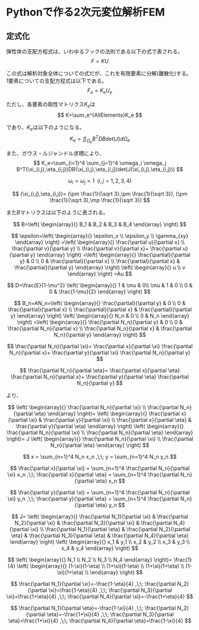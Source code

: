 # Pythonで作る2次元変位解析FEM
## 定式化
弾性体の支配方程式は、いわゆるフックの法則である以下の式で表される。
$$
F=KU
$$

この式は解析対象全体についての式だが、これを有限要素に分解(離散化)する。1要素についての支配方程式は以下である。
$$
F_e=K_eU_e
$$

ただし、各要素の剛性マトリクス$K_e$は
$$
K=\sum_e^{AllElements}K_e
$$

であり、$K_e$は以下のようになる。
$$
K_e=\iint_{\Omega_e} B^TDBdet(J)d\Omega_e
$$

また、ガウス・ルジャンドル求積により、
$$
K_e=\sum_{i=1}^4 \sum_{j=1}^4 \omega_i \omega_j B^T(\xi_{i,j},\eta_{i,j})DB(\xi_{i,j},\eta_{i,j})det(J(\xi_{i,j},\eta_{i,j}))
$$

$$
\omega_i=\omega_j=1 \;\;(i,j=1,2,3,4)
$$

$$
(\xi_{i,j},\eta_{i,j})=
(\pm \frac{1}{\sqrt 3},\pm \frac{1}{\sqrt 3}),
(\pm \frac{1}{\sqrt 3},\mp \frac{1}{\sqrt 3})
$$

また$B$マトリクスは以下のように表される。

$$
B=\left( \begin{array}{}
B_1 & B_2 & B_3 & B_4 
\end{array} \right)
$$

$$
\epsilon=\left( \begin{array}{} 
\epsilon_x \\
\epsilon_y \\
\gamma_{xy}
\end{array} \right)
=\left( \begin{array}{}
\frac{\partial u}{\partial x} \\
\frac{\partial v}{\partial y} \\
\frac{\partial v}{\partial x}+
\frac{\partial u}{\partial y}
\end{array} \right)
=\left( \begin{array}{}
\frac{\partial}{\partial y} & 0 \\
0 & \frac{\partial}{\partial x} \\
\frac{\partial}{\partial x} & \frac{\partial}{\partial y}
\end{array} \right)
\left( \begin{array}{}
u \\
v
\end{array} \right)
=Au
$$

$$
D=\frac{E}{1-\mu^2}
\left( \begin{array}{}
1 & \mu & 0\\ 
\mu & 1 & 0 \\
0 & 0 & \frac{1-\mu}{2} 
\end{array} \right)
$$

$$
B_n=AN_n=\left( \begin{array}{}
\frac{\partial}{\partial y} & 0 \\
0 & \frac{\partial}{\partial x} \\
\frac{\partial}{\partial x} & \frac{\partial}{\partial y}
\end{array} \right)
\left( \begin{array}{}
N_n & 0 \\ 
0 & N_n
\end{array} \right)
=\left( \begin{array}{}
\frac{\partial N_n}{\partial y} & 0 \\
0 & \frac{\partial N_n}{\partial x} \\
\frac{\partial N_n}{\partial x} & \frac{\partial N_n}{\partial y}
\end{array} \right)
$$

$$
\frac{\partial N_n}{\partial \xi}=
\frac{\partial x}{\partial \xi} \frac{\partial N_n}{\partial x}+
\frac{\partial y}{\partial \xi} \frac{\partial N_n}{\partial y}
$$

$$
\frac{\partial N_n}{\partial \eta}=
\frac{\partial x}{\partial \eta} \frac{\partial N_n}{\partial x}+
\frac{\partial y}{\partial \eta} \frac{\partial N_n}{\partial y}
$$

より、

$$
\left( \begin{array}{}
\frac{\partial N_n}{\partial \xi} \\ 
\frac{\partial N_n}{\partial \eta} 
\end{array} \right)=
\left( \begin{array}{}
\frac{\partial x}{\partial \xi} & \frac{\partial y}{\partial \xi} \\ 
\frac{\partial x}{\partial \eta} & \frac{\partial y}{\partial \eta}
\end{array} \right)
\left( \begin{array}{}
\frac{\partial N_n}{\partial \xi} \\ 
\frac{\partial N_n}{\partial \eta} 
\end{array} \right)=
J
\left( \begin{array}{}
\frac{\partial N_n}{\partial \xi} \\ 
\frac{\partial N_n}{\partial \eta} 
\end{array} \right)
$$

$$
x = \sum_{n=1}^4 N_n x_n ,\;\;
y = \sum_{n=1}^4 N_n y_n
$$

$$
\frac{\partial x}{\partial \xi} = \sum_{n=1}^4 \frac{\partial N_n}{\partial \xi} x_n
,\;\;
\frac{\partial x}{\partial \eta} = \sum_{n=1}^4 \frac{\partial N_n}{\partial \eta} x_n
$$

$$
\frac{\partial y}{\partial \xi} = \sum_{n=1}^4 \frac{\partial N_n}{\partial \xi} y_n
,\;\;
\frac{\partial y}{\partial \eta} = \sum_{n=1}^4 \frac{\partial N_n}{\partial \eta} y_n
$$

$$
J=
\left( \begin{array}{}
\frac{\partial N_1}{\partial \xi} & 
\frac{\partial N_2}{\partial \xi} &
\frac{\partial N_3}{\partial \xi} &
\frac{\partial N_4}{\partial \xi} \\ 
\frac{\partial N_1}{\partial \eta} &
\frac{\partial N_2}{\partial \eta} &
\frac{\partial N_3}{\partial \eta} &
\frac{\partial N_4}{\partial \eta} 
\end{array} \right)
\left( \begin{array}{}
x_1 & y_1 \\ 
x_2 & y_2 \\ 
x_3 & y_3 \\ 
x_4 & y_4 
\end{array} \right)
$$

$$
\left( \begin{array}{}
N_1 \\ 
N_2 \\ 
N_3 \\ 
N_4 
\end{array} \right)=
\frac{1}{4}
\left( \begin{array}{}
(1-\xi)(1-\eta) \\ 
(1+\xi)(1-\eta) \\
(1+\xi)(1+\eta) \\
(1-\xi)(1+\eta) \\
\end{array} \right)
$$

$$
\frac{\partial N_1}{\partial \xi}=-\frac{1-\eta}{4} ,\;\;
\frac{\partial N_2}{\partial \xi}=\frac{1-\eta}{4} ,\;\;
\frac{\partial N_3}{\partial \xi}=\frac{1+\eta}{4} ,\;\;
\frac{\partial N_4}{\partial \xi}=-\frac{1+\eta}{4}
$$

$$
\frac{\partial N_1}{\partial \eta}=-\frac{1-\xi}{4} ,\;\;
\frac{\partial N_2}{\partial \eta}=-\frac{1+\xi}{4} ,\;\;
\frac{\partial N_3}{\partial \eta}=\frac{1+\xi}{4} ,\;\;
\frac{\partial N_4}{\partial \eta}=\frac{1-\xi}{4}
$$